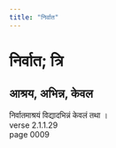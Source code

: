 ```yaml
---
title: "निर्वात"
---
```


# निर्वात; त्रि
## आश्रय, अभिन्न, केवल
निर्वातमाश्रयं विद्यादभिन्नं केवलं तथा ।<br />verse 2.1.1.29<br />page 0009

